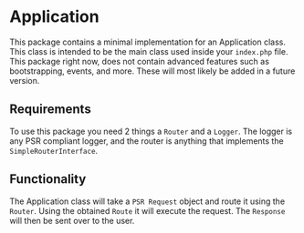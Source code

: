 # Application
This package contains a minimal implementation for an Application class. This class is intended
to be the main class used inside your `index.php` file. This package right now, does not contain
advanced features such as bootstrapping, events, and more. These will most likely be added in a
future version.

##  Requirements
To use this package you need 2 things a `Router` and a `Logger`. The logger is any PSR compliant
logger, and the router is anything that implements the `SimpleRouterInterface`.

##  Functionality
The Application class will take a `PSR Request` object and route it using the `Router`. Using the
obtained `Route` it will execute the request. The `Response` will then be sent over to the user.
